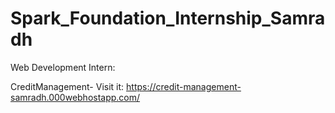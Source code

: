 # Spark_Foundation_Internship_Samradh
Web Development Intern: 

CreditManagement- Visit it:  https://credit-management-samradh.000webhostapp.com/
